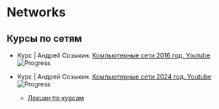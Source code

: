 # Networks

## Курсы по сетям

- Курс | Андрей Созыкин. [Компьютерные сети 2016 год. Youtube](https://www.youtube.com/playlist?list=PLtPJ9lKvJ4oiNMvYbOzCmWy6cRzYAh9B1)&ensp;![Progress](https://progress-bar.dev/20)


- Курс | Андрей Созыкин. [Компьютерные сети 2024 год. Youtube](https://www.youtube.com/watch?v=sOKljYVLD2Q&list=PLtPJ9lKvJ4ojPWFLuUz6g8c73Ta45bUN8&pp=iAQB)&ensp;![Progress](https://progress-bar.dev/16)


  * [Лекции по курсам](/Networks_2016/README_2016.md)
